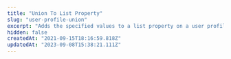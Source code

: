 ```yaml
---
title: "Union To List Property"
slug: "user-profile-union"
excerpt: "Adds the specified values to a list property on a user profile and ensures that those values only appear once. The profile is created if it does not exist."
hidden: false
createdAt: "2021-09-15T18:16:59.818Z"
updatedAt: "2023-09-08T15:38:21.111Z"
---
```

